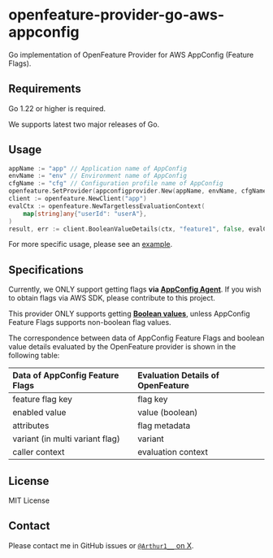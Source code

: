 # openfeature-provider-go-aws-appconfig

Go implementation of OpenFeature Provider for AWS AppConfig (Feature Flags).

## Requirements

Go 1.22 or higher is required.

We supports latest two major releases of Go.

## Usage

```go
appName := "app" // Application name of AppConfig
envName := "env" // Environment name of AppConfig
cfgName := "cfg" // Configuration profile name of AppConfig
openfeature.SetProvider(appconfigprovider.New(appName, envName, cfgName))
client := openfeature.NewClient("app")
evalCtx := openfeature.NewTargetlessEvaluationContext(
	map[string]any{"userId": "userA"},
)
result, err := client.BooleanValueDetails(ctx, "feature1", false, evalCtx)
```

For more specific usage, please see an [example](./_example/).

## Specifications

Currently, we ONLY support getting flags **via [AppConfig Agent](https://docs.aws.amazon.com/en_us/appconfig/latest/userguide/appconfig-agent.html)**. If you wish to obtain flags via AWS SDK, please contribute to this project.

This provider ONLY supports getting **[Boolean values](https://openfeature.dev/specification/types#boolean)**, unless AppConfig Feature Flags supports non-boolean flag values.

The correspondence between data of AppConfig Feature Flags and boolean value details evaluated by the OpenFeature provider is shown in the following table:

|Data of AppConfig Feature Flags|Evaluation Details of OpenFeature|
|:--|:--|
|feature flag key|flag key|
|enabled value|value (boolean)|
|attributes|flag metadata|
|variant (in multi variant flag)|variant|
|caller context|evaluation context|

## License

MIT License

## Contact

Please contact me in GitHub issues or [`@Arthur1__` on X](https://x.com/arthur1__).
